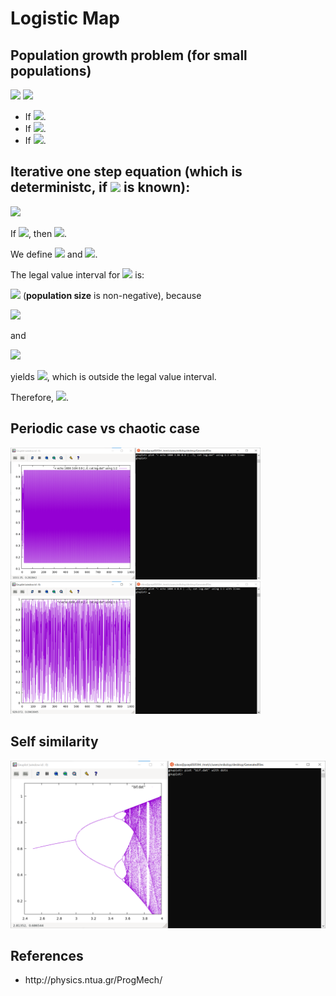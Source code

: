 # Logistic Map
## Population growth problem (for small populations)

<img src="https://render.githubusercontent.com/render/math?math=P_{n}=rP_{n-1}">
<img src="https://render.githubusercontent.com/render/math?math=P_n \sim e^{(r-1)n}">

<UL>
  <LI>If <img src="https://render.githubusercontent.com/render/math?math=r<1, \quad \text{then} \quad \lim P_n=0">.</LI>
  <LI>If <img src="https://render.githubusercontent.com/render/math?math=r>1, \quad \text{then} \quad \lim P_n= +\infty">.</LI>
  <LI>If <img src="https://render.githubusercontent.com/render/math?math=r=1, \quad \text{then} \quad \lim P_n=P_0">.</LI>
</UL>

## Iterative one step equation (which is deterministc, if <img src="https://render.githubusercontent.com/render/math?math=P_{0}"> is known):

<img src="https://render.githubusercontent.com/render/math?math=P_{n}=P_{n-1}(r-bP_{n-1})">

If <img src="https://render.githubusercontent.com/render/math?math=x_n=\frac{b}{r}P_n">, then <img src="https://render.githubusercontent.com/render/math?math=x_{n}=rx_{n-1}(1-x_{n-1})">.

We define <img src="https://render.githubusercontent.com/render/math?math=f(x)=rx(1-x)"> and <img src="https://render.githubusercontent.com/render/math?math=F(x,r)=rx(1-x)">.

The legal value interval for <img src="https://render.githubusercontent.com/render/math?math=x"> is: 

<img src="https://render.githubusercontent.com/render/math?math=0\le x\le 1"> (<B>population size</B> is non-negative), because 

<img src="https://render.githubusercontent.com/render/math?math=(x_{n-1}>1 \Rightarrow x_{n}<0) \Rightarrow x \le 1"> 

and 

<img src="https://render.githubusercontent.com/render/math?math=r > 4 \Rightarrow \frac{r}{4}=f\big(\frac{1}{2}\big)>1"> 

yields <img src="https://render.githubusercontent.com/render/math?math=x> 1">, which is outside the legal value interval. 

Therefore, <img src="https://render.githubusercontent.com/render/math?math=0 < r\le 4">.

## Periodic case vs chaotic case

<p>
  <img src="/GeneratedFiles/PeriodicCase.png" width="400"/>
  <img src="/GeneratedFiles/ChaoticCase.png" width="400"/>
</p>

## Self similarity

<img src="/GeneratedFiles/BifurcationPlot.png" width="800"/>

## References
<UL>
  <LI>http://physics.ntua.gr/ProgMech/</LI>
</UL>
